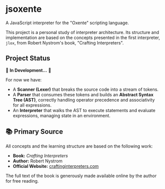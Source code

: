 # jsoxente

A JavaScript interpreter for the "Oxente" scripting language.

This project is a personal study of interpreter architecture. Its structure and implementation are based on the concepts presented in the first interpreter, `jlox`, from Robert Nystrom's book, "Crafting Interpreters".

## Project Status

🚧 **In Development...** 🚧

For now we have:

  * A **Scanner (Lexer)** that breaks the source code into a stream of tokens.
  * A **Parser** that consumes these tokens and builds an **Abstract Syntax Tree (AST)**, correctly handling operator precedence and associativity for all expressions.
  * An **Interpreter** that walks the AST to execute statements and evaluate expressions, managing state in an environment.

## 📚 Primary Source

All concepts and the learning structure are based on the following work:

  * **Book:** *Crafting Interpreters*
  * **Author:** Robert Nystrom
  * **Official Website:** [craftinginterpreters.com](https://craftinginterpreters.com/)

The full text of the book is generously made available online by the author for free reading.